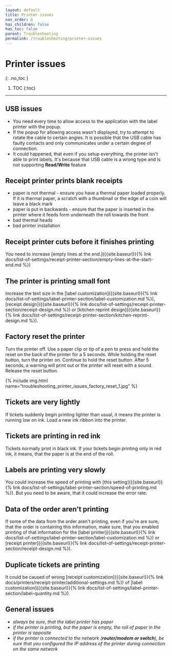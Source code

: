 ```yaml
---
layout: default
title: Printer issues
nav_order: 6
has_children: false
has_toc: false
parent: Troubleshooting
permalink: /troubleshooting/printer-issues
---
```


# Printer issues
{: .no_toc }

1. TOC
{:toc}

---

## USB issues
- <span class="text-red-200">You need every time to allow access to the application with the label printer with the popup.</span>
- <span class="text-red-200">If the popup for allowing access wasn't displayed, try to attempt to rotate the cable to certain angles. It is possible that the USB cable has faulty contacts and only communicates under a certain degree of connection.</span>
- <span class="text-red-200">It could happened, that even if you setup everything, the printer isn't able to print labels. It's because that USB cable is a wrong type and is not supporting **Read/Write** feature</span>

## Receipt printer prints blank receipts
- <span class="text-red-200">paper is not thermal</span> - ensure you have a thermal paper loaded properly. If it is thermal paper, a scratch with a thumbnail or the edge of a coin will leave a black mark
- <span class="text-red-200">paper is put in backwards</span> - ensure that the paper is inserted in the printer where it feeds form underneath the roll towards the front
- <span class="text-red-200">bad thermal heads</span>
- <span class="text-red-200">bad printer installation</span>

## Receipt printer cuts before it finishes printing
You need to increase [empty lines at the end.]({{site.baseurl}}{% link docs/list-of-settings/receipt-printer-section/empty-lines-at-the-start-end.md %})

## The printer is printing small font
Increase the text size in the [label customization]({{site.baseurl}}{% link docs/list-of-settings/label-printer-section/label-customization.md %}), [receipt design]({{site.baseurl}}{% link docs/list-of-settings/receipt-printer-section/receipt-design.md %}) or [kitchen reprint design]({{site.baseurl}}{% link docs/list-of-settings/receipt-printer-section/kitchen-reprint-design.md %}).

## Factory reset the printer
Turn the printer off. Use a paper clip or tip of a pen to press and hold the reset on the back of the printer for a 5 seconds. While holding the reset button, turn the printer on. Continue to hold the reset button. After 5 seconds, a warning will print out or the printer will reset with a sound. Release the reset button.

{% include img.html name="troubleshooting_printer_issues_factory_reset_1.jpg" %}

## Tickets are very lightly
<span class="text-red-200">If tickets suddenly begin printing lighter than usual, it means the printer is running low on ink.</span> Load a new ink ribbon into the printer.

## Tickets are printing in red ink
Tickets normally print in black ink. <span class="text-red-200">If your tickets begin printing only in red ink, it means, that the paper is at the end of the roll.</span>

## Labels are printing very slowly
You could increase the speed of printing with [this setting]({{site.baseurl}}{% link docs/list-of-settings/label-printer-section/speed-of-printing.md %}). <span class="text-red-200">But you need to be aware, that it could increase the error rate.</span>

## Data of the order aren't printing
If some of the data from the order aren't printing, even if you're are sure, that the order is containing this information, make sure, that you enabled printing of that information for the [label printer]({{site.baseurl}}{% link docs/list-of-settings/label-printer-section/label-customization.md %}) or [receipt printer]({{site.baseurl}}{% link docs/list-of-settings/receipt-printer-section/receipt-design.md %}).

## Duplicate tickets are printing
It could be caused of wrong [receipt customization]({{site.baseurl}}{% link docs/printers/receipt-printer/additional-settings.md %}) of [label customization]({{site.baseurl}}{% link docs/list-of-settings/label-printer-section/label-quantity.md %}).

## General issues
- <span class="text-red-200">_always be sure, that the label printer has paper_</span>
- <span class="text-red-200">_if the printer is printing, but the paper is empty, the roll of paper in the printer is opposite_</span>
- <span class="text-red-200">_if the printer is connected to the network (**router/modem or switch**), be sure that you configured the IP address of the printer during connection on the same network_</span>